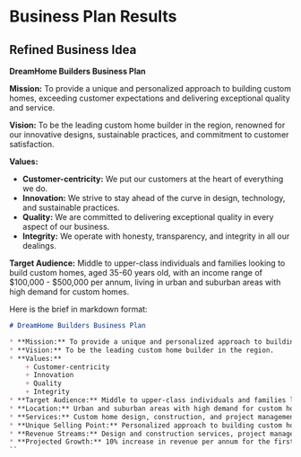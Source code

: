 # Business Plan Results

## Refined Business Idea
**DreamHome Builders Business Plan**

**Mission:** To provide a unique and personalized approach to building custom homes, exceeding customer expectations and delivering exceptional quality and service.

**Vision:** To be the leading custom home builder in the region, renowned for our innovative designs, sustainable practices, and commitment to customer satisfaction.

**Values:**

* **Customer-centricity:** We put our customers at the heart of everything we do.
* **Innovation:** We strive to stay ahead of the curve in design, technology, and sustainable practices.
* **Quality:** We are committed to delivering exceptional quality in every aspect of our business.
* **Integrity:** We operate with honesty, transparency, and integrity in all our dealings.

**Target Audience:** Middle to upper-class individuals and families looking to build custom homes, aged 35-60 years old, with an income range of $100,000 - $500,000 per annum, living in urban and suburban areas with high demand for custom homes.

Here is the brief in markdown format:

```markdown
# DreamHome Builders Business Plan

* **Mission:** To provide a unique and personalized approach to building custom homes.
* **Vision:** To be the leading custom home builder in the region.
* **Values:**
	+ Customer-centricity
	+ Innovation
	+ Quality
	+ Integrity
* **Target Audience:** Middle to upper-class individuals and families looking to build custom homes.
* **Location:** Urban and suburban areas with high demand for custom homes.
* **Services:** Custom home design, construction, and project management.
* **Unique Selling Point:** Personalized approach to building custom homes, incorporating sustainable and energy-efficient features.
* **Revenue Streams:** Design and construction services, project management fees, referral fees.
* **Projected Growth:** 10% increase in revenue per annum for the first three years, 15% increase in revenue per annum for the next two years.
``